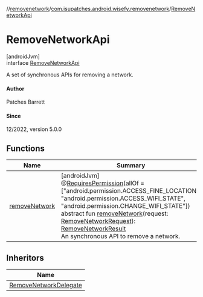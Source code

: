 //[removenetwork](../../../index.md)/[com.isupatches.android.wisefy.removenetwork](../index.md)/[RemoveNetworkApi](index.md)

# RemoveNetworkApi

[androidJvm]\
interface [RemoveNetworkApi](index.md)

A set of synchronous APIs for removing a network.

#### Author

Patches Barrett

#### Since

12/2022, version 5.0.0

## Functions

| Name | Summary |
|---|---|
| [removeNetwork](remove-network.md) | [androidJvm]<br>@[RequiresPermission](https://developer.android.com/reference/kotlin/androidx/annotation/RequiresPermission.html)(allOf = [&quot;android.permission.ACCESS_FINE_LOCATION&quot;, &quot;android.permission.ACCESS_WIFI_STATE&quot;, &quot;android.permission.CHANGE_WIFI_STATE&quot;])<br>abstract fun [removeNetwork](remove-network.md)(request: [RemoveNetworkRequest](../../com.isupatches.android.wisefy.removenetwork.entities/-remove-network-request/index.md)): [RemoveNetworkResult](../../com.isupatches.android.wisefy.removenetwork.entities/-remove-network-result/index.md)<br>An synchronous API to remove a network. |

## Inheritors

| Name |
|---|
| [RemoveNetworkDelegate](../-remove-network-delegate/index.md) |
